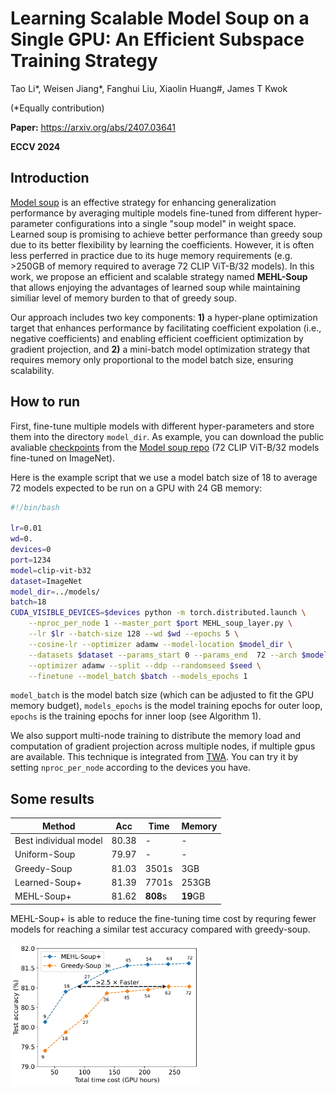 # Learning Scalable Model Soup on a Single GPU: An Efficient Subspace Training Strategy

Tao Li*, Weisen Jiang*, Fanghui Liu, Xiaolin Huang#, James T Kwok 

(*Equally contribution)

**Paper:** https://arxiv.org/abs/2407.03641

**ECCV 2024**

## Introduction
[Model soup](https://proceedings.mlr.press/v162/wortsman22a/wortsman22a.pdf) is an effective strategy for enhancing generalization performance by averaging multiple models fine-tuned from different hyper-parameter configurations into a single "soup model" in weight space. Learned soup is promising to achieve better performance than greedy soup due to its better flexibility by learning the coefficients. However, it is often less perferred in practice due to its huge memory requirements (e.g. >250GB of memory required to average 72 CLIP ViT-B/32 models). In this work, we propose an efficient and scalable strategy named **MEHL-Soup** that allows enjoying the advantages of learned soup while maintaining similiar level of memory burden to that of greedy soup.

Our approach includes two key components: **1)** a hyper-plane optimization target that enhances performance by facilitating coefficient expolation (i.e., negative coefficients) and enabling efficient coefficient optimization by gradient projection, and **2)** a mini-batch model optimization strategy that requires memory only proportional to the model batch size, ensuring scalability.

<!-- The code is raw and still under construction. We will release more friendly interface/implementation in the next couple months. -->

## How to run
First, fine-tune multiple models with different hyper-parameters and store them into the directory `model_dir`. As example, you can download the public avaliable [checkpoints](https://github.com/mlfoundations/model-soups/blob/d5398f181ea51c5cd9d95ebacc6ea7132bb108ec/main.py#L67) from the [Model soup repo](https://github.com/mlfoundations/model-soups/tree/main) (72 CLIP ViT-B/32 models fine-tuned on ImageNet). 

Here is the example script that we use a model batch size of 18 to average 72 models expected to be run on a GPU with 24 GB memory:

```bash
#!/bin/bash

lr=0.01
wd=0.
devices=0
port=1234
model=clip-vit-b32
dataset=ImageNet
model_dir=../models/
batch=18
CUDA_VISIBLE_DEVICES=$devices python -m torch.distributed.launch \
    --nproc_per_node 1 --master_port $port MEHL_soup_layer.py \
    --lr $lr --batch-size 128 --wd $wd --epochs 5 \
    --cosine-lr --optimizer adamw --model-location $model_dir \
    --datasets $dataset --params_start 0 --params_end  72 --arch $model \
    --optimizer adamw --split --ddp --randomseed $seed \
    --finetune --model_batch $batch --models_epochs 1
```

`model_batch` is the model batch size (which can be adjusted to fit the GPU memory budget), 
`models_epochs` is the model training epochs for outer loop,
`epochs` is the training epochs for inner loop (see Algorithm 1).



We also support multi-node training to distribute the memory load and computation of gradient projection across multiple nodes, if multiple gpus are available. This technique is integrated from [TWA](https://github.com/nblt/TWA). You can try it by setting `nproc_per_node` according to the devices you have.

## Some results


Method | Acc | Time | Memory
--- | --- | --- | ---
Best individual model | 80.38 | - | -
Uniform-Soup |79.97 | - | -
Greedy-Soup | 81.03 | 3501s | 3GB
Learned-Soup+ | 81.39 | 7701s | 253GB
MEHL-Soup+ | 81.62 | **808**s | **19**GB

MEHL-Soup+ is able to reduce the fine-tuning time cost by requring fewer models for reaching a similar test accuracy compared with greedy-soup.

<img src="num_model_acc.png" alt="替代文本" width="60%">
<!-- ![Illustration of F-SAM](num_model_acc.png) -->
